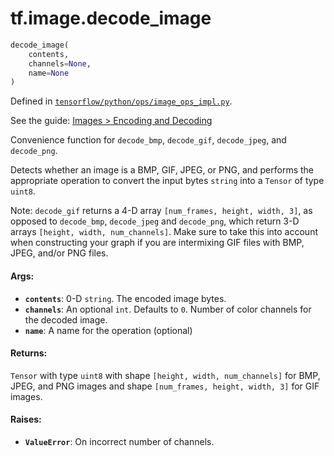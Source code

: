 <div itemscope itemtype="http://developers.google.com/ReferenceObject">
<meta itemprop="name" content="tf.image.decode_image" />
</div>

# tf.image.decode_image

``` python
decode_image(
    contents,
    channels=None,
    name=None
)
```



Defined in [`tensorflow/python/ops/image_ops_impl.py`](https://www.tensorflow.org/code/tensorflow/python/ops/image_ops_impl.py).

See the guide: [Images > Encoding and Decoding](../../../../api_guides/python/image.md#Encoding_and_Decoding)

Convenience function for `decode_bmp`, `decode_gif`, `decode_jpeg`,
and `decode_png`.

Detects whether an image is a BMP, GIF, JPEG, or PNG, and performs the
appropriate operation to convert the input bytes `string` into a `Tensor` of
type `uint8`.

Note: `decode_gif` returns a 4-D array `[num_frames, height, width, 3]`, as
opposed to `decode_bmp`, `decode_jpeg` and `decode_png`, which return 3-D
arrays `[height, width, num_channels]`. Make sure to take this into account
when constructing your graph if you are intermixing GIF files with BMP, JPEG,
and/or PNG files.

#### Args:

* <b>`contents`</b>: 0-D `string`. The encoded image bytes.
* <b>`channels`</b>: An optional `int`. Defaults to `0`. Number of color channels for
    the decoded image.
* <b>`name`</b>: A name for the operation (optional)


#### Returns:

`Tensor` with type `uint8` with shape `[height, width, num_channels]` for
  BMP, JPEG, and PNG images and shape `[num_frames, height, width, 3]` for
  GIF images.


#### Raises:

* <b>`ValueError`</b>: On incorrect number of channels.